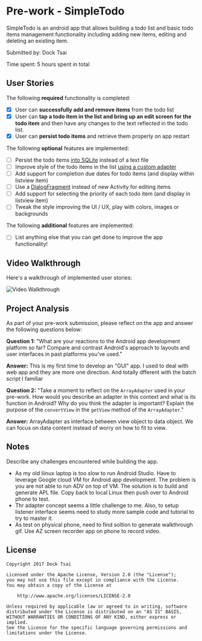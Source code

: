 # Pre-work - SimpleTodo

SimpleTodo is an android app that allows building a todo list and basic todo items management functionality including adding new items, editing and deleting an existing item.

Submitted by: Dock Tsai

Time spent: 5 hours spent in total

## User Stories

The following **required** functionality is completed:

* [x] User can **successfully add and remove items** from the todo list
* [x] User can **tap a todo item in the list and bring up an edit screen for the todo item** and then have any changes to the text reflected in the todo list.
* [x] User can **persist todo items** and retrieve them properly on app restart

The following **optional** features are implemented:

* [ ] Persist the todo items [into SQLite](http://guides.codepath.com/android/Persisting-Data-to-the-Device#sqlite) instead of a text file
* [ ] Improve style of the todo items in the list [using a custom adapter](http://guides.codepath.com/android/Using-an-ArrayAdapter-with-ListView)
* [ ] Add support for completion due dates for todo items (and display within listview item)
* [ ] Use a [DialogFragment](http://guides.codepath.com/android/Using-DialogFragment) instead of new Activity for editing items
* [ ] Add support for selecting the priority of each todo item (and display in listview item)
* [ ] Tweak the style improving the UI / UX, play with colors, images or backgrounds

The following **additional** features are implemented:

* [ ] List anything else that you can get done to improve the app functionality!

## Video Walkthrough

Here's a walkthrough of implemented user stories:

<img src='https://www.dropbox.com/s/yzx9sapf8tg4nes/ToDo_2017_08_15_20_50_30.mp4' title='Video Walkthrough' width='' alt='Video Walkthrough' />


## Project Analysis

As part of your pre-work submission, please reflect on the app and answer the following questions below:

**Question 1:** "What are your reactions to the Android app development platform so far? Compare and contrast Android's approach to layouts and user interfaces in past platforms you've used."

**Answer:** This is my first time to develop an "GUI" app. I used to deal with web app and they are more one direction. And totally dfferent with the batch script I familiar

**Question 2:** "Take a moment to reflect on the `ArrayAdapter` used in your pre-work. How would you describe an adapter in this context and what is its function in Android? Why do you think the adapter is important? Explain the purpose of the `convertView` in the `getView` method of the `ArrayAdapter`."

**Answer:** ArrayAdapter as interface between view object to data object. We can focus on data content instead of worry on how to fit to view.

## Notes

Describe any challenges encountered while building the app.
- As my old liinux laptop is too slow to run Android Studio. Have to leverage Google cloud VM for Android app development. The problem is you are not able to run ADV on top of VM. The solution is to build and generate APL file. Copy back to local Linux then push over to Android phone to test.
- Thr adapter concept seems a little challenge to me. Also, to setup listener interface seems need to study more sample code and tutorial to try to master it.
- As test on physical phone, need to find soltion to generate walkthrough gif. Use AZ screen recorder app on phone to record video.

## License

    Copyright 2017 Dock Tsai

    Licensed under the Apache License, Version 2.0 (the "License");
    you may not use this file except in compliance with the License.
    You may obtain a copy of the License at

        http://www.apache.org/licenses/LICENSE-2.0

    Unless required by applicable law or agreed to in writing, software
    distributed under the License is distributed on an "AS IS" BASIS,
    WITHOUT WARRANTIES OR CONDITIONS OF ANY KIND, either express or implied.
    See the License for the specific language governing permissions and
    limitations under the License.
